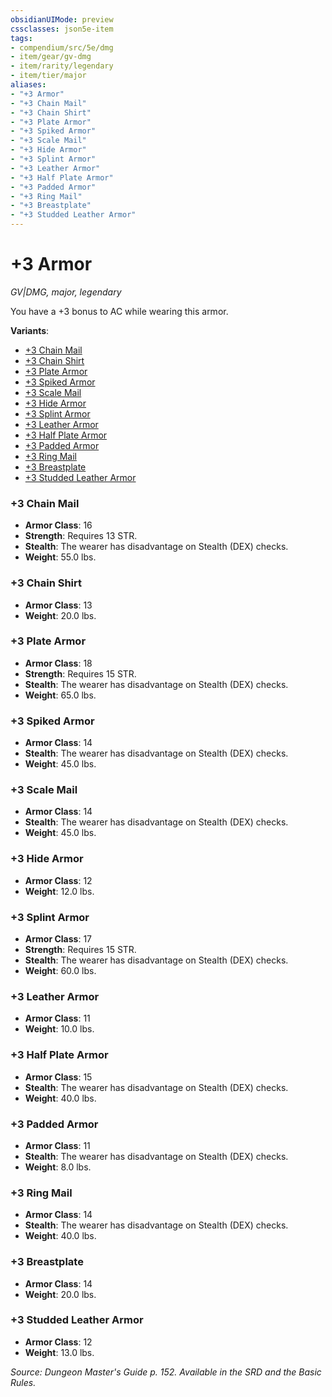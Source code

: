 ```yaml
---
obsidianUIMode: preview
cssclasses: json5e-item
tags:
- compendium/src/5e/dmg
- item/gear/gv-dmg
- item/rarity/legendary
- item/tier/major
aliases: 
- "+3 Armor"
- "+3 Chain Mail"
- "+3 Chain Shirt"
- "+3 Plate Armor"
- "+3 Spiked Armor"
- "+3 Scale Mail"
- "+3 Hide Armor"
- "+3 Splint Armor"
- "+3 Leather Armor"
- "+3 Half Plate Armor"
- "+3 Padded Armor"
- "+3 Ring Mail"
- "+3 Breastplate"
- "+3 Studded Leather Armor"
---
```

# +3 Armor
*GV|DMG, major, legendary*  


You have a +3 bonus to AC while wearing this armor.

**Variants**:
- [+3 Chain Mail](#+3%20Chain%20Mail)
- [+3 Chain Shirt](#+3%20Chain%20Shirt)
- [+3 Plate Armor](#+3%20Plate%20Armor)
- [+3 Spiked Armor](#+3%20Spiked%20Armor)
- [+3 Scale Mail](#+3%20Scale%20Mail)
- [+3 Hide Armor](#+3%20Hide%20Armor)
- [+3 Splint Armor](#+3%20Splint%20Armor)
- [+3 Leather Armor](#+3%20Leather%20Armor)
- [+3 Half Plate Armor](#+3%20Half%20Plate%20Armor)
- [+3 Padded Armor](#+3%20Padded%20Armor)
- [+3 Ring Mail](#+3%20Ring%20Mail)
- [+3 Breastplate](#+3%20Breastplate)
- [+3 Studded Leather Armor](#+3%20Studded%20Leather%20Armor)

### +3 Chain Mail

- **Armor Class**: 16
- **Strength**: Requires 13 STR.
- **Stealth**: The wearer has disadvantage on Stealth (DEX) checks.
- **Weight**: 55.0 lbs.

### +3 Chain Shirt

- **Armor Class**: 13
- **Weight**: 20.0 lbs.

### +3 Plate Armor

- **Armor Class**: 18
- **Strength**: Requires 15 STR.
- **Stealth**: The wearer has disadvantage on Stealth (DEX) checks.
- **Weight**: 65.0 lbs.

### +3 Spiked Armor

- **Armor Class**: 14
- **Stealth**: The wearer has disadvantage on Stealth (DEX) checks.
- **Weight**: 45.0 lbs.

### +3 Scale Mail

- **Armor Class**: 14
- **Stealth**: The wearer has disadvantage on Stealth (DEX) checks.
- **Weight**: 45.0 lbs.

### +3 Hide Armor

- **Armor Class**: 12
- **Weight**: 12.0 lbs.

### +3 Splint Armor

- **Armor Class**: 17
- **Strength**: Requires 15 STR.
- **Stealth**: The wearer has disadvantage on Stealth (DEX) checks.
- **Weight**: 60.0 lbs.

### +3 Leather Armor

- **Armor Class**: 11
- **Weight**: 10.0 lbs.

### +3 Half Plate Armor

- **Armor Class**: 15
- **Stealth**: The wearer has disadvantage on Stealth (DEX) checks.
- **Weight**: 40.0 lbs.

### +3 Padded Armor

- **Armor Class**: 11
- **Stealth**: The wearer has disadvantage on Stealth (DEX) checks.
- **Weight**: 8.0 lbs.

### +3 Ring Mail

- **Armor Class**: 14
- **Stealth**: The wearer has disadvantage on Stealth (DEX) checks.
- **Weight**: 40.0 lbs.

### +3 Breastplate

- **Armor Class**: 14
- **Weight**: 20.0 lbs.

### +3 Studded Leather Armor

- **Armor Class**: 12
- **Weight**: 13.0 lbs.


*Source: Dungeon Master's Guide p. 152. Available in the SRD and the Basic Rules.*